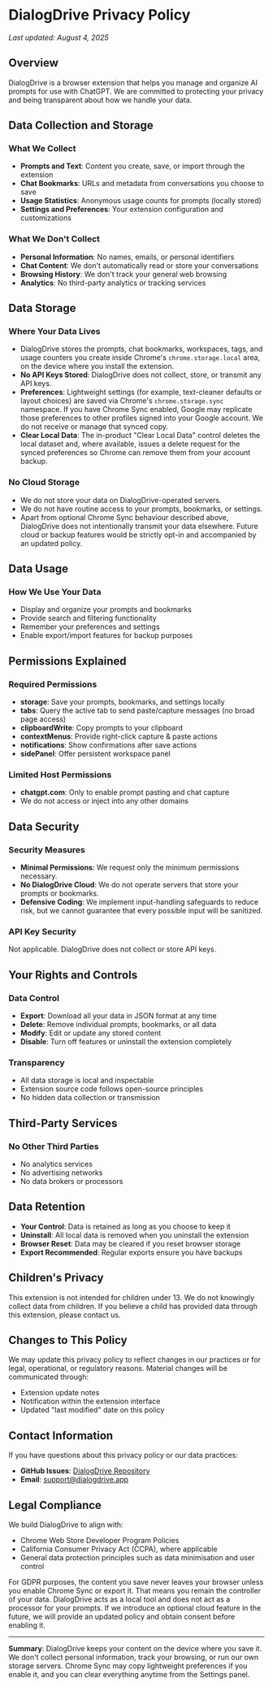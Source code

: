 # DialogDrive Privacy Policy

*Last updated: August 4, 2025*

## Overview

DialogDrive is a browser extension that helps you manage and organize AI prompts for use with ChatGPT. We are committed to protecting your privacy and being transparent about how we handle your data.

## Data Collection and Storage

### What We Collect
- **Prompts and Text**: Content you create, save, or import through the extension
- **Chat Bookmarks**: URLs and metadata from conversations you choose to save
- **Usage Statistics**: Anonymous usage counts for prompts (locally stored)
- **Settings and Preferences**: Your extension configuration and customizations

### What We Don't Collect
- **Personal Information**: No names, emails, or personal identifiers
- **Chat Content**: We don't automatically read or store your conversations
- **Browsing History**: We don't track your general web browsing
- **Analytics**: No third-party analytics or tracking services

## Data Storage

### Where Your Data Lives
- DialogDrive stores the prompts, chat bookmarks, workspaces, tags, and usage counters you create inside Chrome's `chrome.storage.local` area, on the device where you install the extension.
- **No API Keys Stored**: DialogDrive does not collect, store, or transmit any API keys.
- **Preferences**: Lightweight settings (for example, text-cleaner defaults or layout choices) are saved via Chrome's `chrome.storage.sync` namespace. If you have Chrome Sync enabled, Google may replicate those preferences to other profiles signed into your Google account. We do not receive or manage that synced copy.
- **Clear Local Data**: The in-product "Clear Local Data" control deletes the local dataset and, where available, issues a delete request for the synced preferences so Chrome can remove them from your account backup.

### No Cloud Storage
- We do not store your data on DialogDrive-operated servers.
- We do not have routine access to your prompts, bookmarks, or settings.
- Apart from optional Chrome Sync behaviour described above, DialogDrive does not intentionally transmit your data elsewhere. Future cloud or backup features would be strictly opt-in and accompanied by an updated policy.

## Data Usage

### How We Use Your Data
- Display and organize your prompts and bookmarks
- Provide search and filtering functionality
- Remember your preferences and settings
- Enable export/import features for backup purposes

## Permissions Explained

### Required Permissions
- **storage**: Save your prompts, bookmarks, and settings locally
- **tabs**: Query the active tab to send paste/capture messages (no broad page access)
- **clipboardWrite**: Copy prompts to your clipboard
- **contextMenus**: Provide right-click capture & paste actions
- **notifications**: Show confirmations after save actions
- **sidePanel**: Offer persistent workspace panel

### Limited Host Permissions
- **chatgpt.com**: Only to enable prompt pasting and chat capture
- We do not access or inject into any other domains

## Data Security

### Security Measures
- **Minimal Permissions**: We request only the minimum permissions necessary.
- **No DialogDrive Cloud**: We do not operate servers that store your prompts or bookmarks.
- **Defensive Coding**: We implement input-handling safeguards to reduce risk, but we cannot guarantee that every possible input will be sanitized.

### API Key Security
Not applicable. DialogDrive does not collect or store API keys.

## Your Rights and Controls

### Data Control
- **Export**: Download all your data in JSON format at any time
- **Delete**: Remove individual prompts, bookmarks, or all data
- **Modify**: Edit or update any stored content
- **Disable**: Turn off features or uninstall the extension completely

### Transparency
- All data storage is local and inspectable
- Extension source code follows open-source principles
- No hidden data collection or transmission

## Third-Party Services

### No Other Third Parties
- No analytics services
- No advertising networks
- No data brokers or processors

## Data Retention

- **Your Control**: Data is retained as long as you choose to keep it
- **Uninstall**: All local data is removed when you uninstall the extension
- **Browser Reset**: Data may be cleared if you reset browser storage
- **Export Recommended**: Regular exports ensure you have backups

## Children's Privacy

This extension is not intended for children under 13. We do not knowingly collect data from children. If you believe a child has provided data through this extension, please contact us.

## Changes to This Policy

We may update this privacy policy to reflect changes in our practices or for legal, operational, or regulatory reasons. Material changes will be communicated through:
- Extension update notes
- Notification within the extension interface
- Updated "last modified" date on this policy

## Contact Information

If you have questions about this privacy policy or our data practices:

- **GitHub Issues**: [DialogDrive Repository](https://github.com/Nikolai-E/DialogDrive/issues)
- **Email**: support@dialogdrive.app

## Legal Compliance

We build DialogDrive to align with:
- Chrome Web Store Developer Program Policies
- California Consumer Privacy Act (CCPA), where applicable
- General data protection principles such as data minimisation and user control

For GDPR purposes, the content you save never leaves your browser unless you enable Chrome Sync or export it. That means you remain the controller of your data. DialogDrive acts as a local tool and does not act as a processor for your prompts. If we introduce an optional cloud feature in the future, we will provide an updated policy and obtain consent before enabling it.

---

**Summary**: DialogDrive keeps your content on the device where you save it. We don't collect personal information, track your browsing, or run our own storage servers. Chrome Sync may copy lightweight preferences if you enable it, and you can clear everything anytime from the Settings panel.
